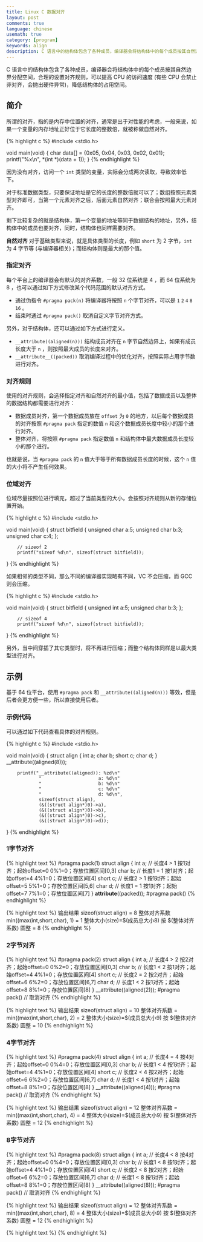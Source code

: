 ```yaml
---
title: Linux C 数据对齐
layout: post
comments: true
language: chinese
usemath: true
category: [program]
keywords: align
description: C 语言中的结构体包含了各种成员，编译器会将结构体中的每个成员按其自然边界分配空间，合理的设置对齐规则，可以提高 CPU 的访问速度 (有些 CPU 会禁止非对齐，会抛出硬件异常)，降低结构体的占用空间。
---
```


C 语言中的结构体包含了各种成员，编译器会将结构体中的每个成员按其自然边界分配空间，合理的设置对齐规则，可以提高 CPU 的访问速度 (有些 CPU 会禁止非对齐，会抛出硬件异常)，降低结构体的占用空间。

<!-- more -->

## 简介

所谓的对齐，指的是内存中位置的对齐，通常是出于对性能的考虑，一般来说，如果一个变量的内存地址正好位于它长度的整数倍，就被称做自然对齐。

{% highlight c %}
#include <stdio.h>

void main(void)
{
        char data[] = {0x05, 0x04, 0x03, 0x02, 0x01};
        printf("%x\n", *(int *)(data + 1));
}
{% endhighlight %}

因为没有对齐，访问一个 `int` 类型的变量，实际会分成两次读取，导致效率低下。

对于标准数据类型，只要保证地址是它的长度的整数倍就可以了；数组按照元素类型对齐即可，当第一个元素对齐之后，后面元素自然对齐；联合会按照最大元素对齐。

剩下比较复杂的就是结构体，第一个变量的地址等同于数据结构的地址，另外，结构体中的成员也要对齐，同时，结构体也同样需要对齐。

**自然对齐** 对于基础类型来说，就是具体类型的长度，例如 `short` 为 2 字节，`int` 为 4 字节等 (与编译器相关)；而结构体则是最大的那个值。

### 指定对齐

每个平台上的编译器会有默认的对齐系数，一般 32 位系统是 4 ，而 64 位系统为 8 ，也可以通过如下方式修改某个代码范围的默认对齐方式。

* 通过伪指令 `#pragma pack(n)` 将编译器将按照 `n` 个字节对齐，可以是 `1` `2` `4` `8` `16` 。
* 结束时通过 `#pragma pack()` 取消自定义字节对齐方式。

另外，对于结构体，还可以通过如下方式进行定义。

* `__attribute((aligned(n)))` 结构成员对齐在 `n` 字节自然边界上，如果有成员长度大于 `n` ，则按照最大成员的长度来对齐。
* `__attribute__((packed))` 取消编译过程中的优化对齐，按照实际占用字节数进行对齐。

<!--
注意，`__attribute((aligned))` 实际上使用的默认规则，如果两者都使用，那么 `#pragma` 生效。
-->

### 对齐规则

使用的对齐规则，会选择指定对齐和自然对齐的最小值，包括了数据成员以及整体的数据结构都需要进行对齐：

* 数据成员对齐，第一个数据成员放在 `offset` 为 `0` 的地方，以后每个数据成员的对齐按照 `#pragma pack` 指定的数值 `n` 和这个数据成员长度中较小的那个进行对齐。
* 整体对齐，将按照 `#pragma pack` 指定数值 `n` 和结构体中最大数据成员长度较小的那个进行。

也就是说，当 `#pragma pack` 的 `n` 值大于等于所有数据成员长度的时候，这个 `n` 值的大小将不产生任何效果。

### 位域对齐

位域尽量按照位进行填充，超过了当前类型的大小，会按照对齐规则从新的存储位置开始。

{% highlight c %}
#include <stdio.h>

void main(void)
{
        struct bitfield {
                unsigned char a:5;
                unsigned char b:3;
                unsigned char c:4;
        };

        // sizeof 2
        printf("sizeof %d\n", sizeof(struct bitfield));
}
{% endhighlight %}

如果相邻的类型不同，那么不同的编译器实现略有不同，VC 不会压缩，而 GCC 则会压缩。

{% highlight c %}
#include <stdio.h>

void main(void)
{
        struct bitfield {
                unsigned int a:5;
                unsigned char b:3;
        };

        // sizeof 4
        printf("sizeof %d\n", sizeof(struct bitfield));
}
{% endhighlight %}

另外，当中间穿插了其它类型时，将不再进行压缩；而整个结构体同样是以最大类型进行对齐。

## 示例

基于 64 位平台，使用 `#pragma pack` 和 `__attribute((aligned(n)))` 等效，但是后者会更方便一些，所以直接使用后者。

### 示例代码

可以通过如下代码查看具体的对齐规则。

{% highlight c %}
#include <stdio.h>

void main(void)
{
        struct align {
                int    a;
                char   b;
                short  c;
                char   d;
        } __attribute((aligned(8)));

        printf("__attribute((aligned)): %zd\n"
                "                     a: %d\n"
                "                     b: %d\n"
                "                     c: %d\n"
                "                     d: %d\n",
                sizeof(struct align),
                (&((struct align*)0)->a),
                (&((struct align*)0)->b),
                (&((struct align*)0)->c),
                (&((struct align*)0)->d));
}
{% endhighlight %}

### 1字节对齐

{% highlight text %}
#pragma pack(1)
struct align {
    int    a;   // 长度4 > 1 按1对齐；起始offset=0 0%1=0；存放位置区间[0,3]
    char   b;   // 长度1 = 1 按1对齐；起始offset=4 4%1=0；存放位置区间[4]
    short  c;   // 长度2 > 1 按1对齐；起始offset=5 5%1=0；存放位置区间[5,6]
    char   d;   // 长度1 = 1 按1对齐；起始offset=7 7%1=0；存放位置区间[7]
} __attribute__((packed));
#pragma pack()
{% endhighlight %}

{% highlight text %}
输出结果 sizeof(struct align) = 8
整体对齐系数 min((max(int,short,char), 1) = 1
整体大小(size)=$(成员总大小8) 按 $(整体对齐系数) 圆整 = 8
{% endhighlight %}

### 2字节对齐

{% highlight text %}
#pragma pack(2)
struct align {
    int    a;   // 长度4 > 2 按2对齐；起始offset=0 0%2=0；存放位置区间[0,3]
    char   b;   // 长度1 < 2 按1对齐；起始offset=4 4%1=0；存放位置区间[4]
    short  c;   // 长度2 = 2 按2对齐；起始offset=6 6%2=0；存放位置区间[6,7]
    char   d;   // 长度1 < 2 按1对齐；起始offset=8 8%1=0；存放位置区间[8]
} __attribute((aligned(2)));
#pragma pack()  // 取消对齐
{% endhighlight %}

{% highlight text %}
输出结果 sizeof(struct align) = 10
整体对齐系数 = min((max(int,short,char), 2) = 2
整体大小(size)=$(成员总大小9) 按 $(整体对齐系数) 圆整 = 10
{% endhighlight %}

### 4字节对齐

{% highlight text %}
#pragma pack(4)
struct align {
    int    a;   // 长度4 = 4 按4对齐；起始offset=0 0%4=0；存放位置区间[0,3]
    char   b;   // 长度1 < 4 按1对齐；起始offset=4 4%1=0；存放位置区间[4]
    short  c;   // 长度2 < 4 按2对齐；起始offset=6 6%2=0；存放位置区间[6,7]
    char   d;   // 长度1 < 4 按1对齐；起始offset=8 8%1=0；存放位置区间[8]
} __attribute((aligned(4)));
#pragma pack() // 取消对齐
{% endhighlight %}

{% highlight text %}
输出结果 sizeof(struct align) = 12
整体对齐系数 = min((max(int,short,char), 4) = 4
整体大小(size)=$(成员总大小9) 按 $(整体对齐系数) 圆整 = 12
{% endhighlight %}

### 8字节对齐

{% highlight text %}
#pragma pack(8)
struct align {
    int    a;   // 长度4 < 8 按4对齐；起始offset=0 0%4=0；存放位置区间[0,3]
    char   b;   // 长度1 < 8 按1对齐；起始offset=4 4%1=0；存放位置区间[4]
    short  c;   // 长度2 < 8 按2对齐；起始offset=6 6%2=0；存放位置区间[6,7]
    char   d;   // 长度1 < 8 按1对齐；起始offset=8 8%1=0；存放位置区间[8]
} __attribute((aligned(8)));
#pragma pack()  // 取消对齐
{% endhighlight %}

{% highlight text %}
输出结果 sizeof(struct align) = 12
整体对齐系数 = min((max(int,short,char), 8) = 4
整体大小(size)=$(成员总大小9) 按 $(整体对齐系数) 圆整 = 12
{% endhighlight %}

<!--
`__attribute((aligned(1)))` 和 `__attribute__((packed))` 不等价，而且 `#pragma pack(8)` 和 `__attribute((aligned(8)))` 计算的整个结构体大小也不相同。
-->


<!--
采用宏进行对齐操作，计算a以size为倍数的上下界数，
#define alignment_down(a, size)  (a & (~(size - 1)))
#define alignment_up(a, size)    ((a + size - 1) & (~(size - 1)))
详见参考程序 [github align.c]({{ site.example_repository }}/c_cpp/c/align.c) 。

-->


{% highlight text %}
{% endhighlight %}
